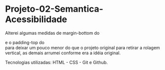 # Projeto-02-Semantica-Acessibilidade
 
Alterei algumas medidas de margin-bottom do <nav> e o padding-top do <div class="page"> para deixar um pouco menor do que o projeto original para retirar a rolagem vertical, as demais arrumei conforme era a idéia original.

Tecnologias utilizadas: HTML - CSS - Git e Github.

